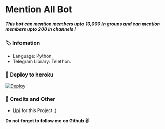 # Mention All Bot
_**This bot can mention members upto 10,000 in groups and can mention members upto 200 in channels !**_

### 🏷 Infomation
- Language: Python.
- Telegram Library: Telethon.

### 🚀 Deploy to heroku
[![Deploy](https://www.herokucdn.com/deploy/button.svg)](https://heroku.com/deploy?template=https://github.com/lutfifirmansyahh/Mentionbot)

### 🎯 Credits and Other
- [Upi](https://github.com/lutfifirmansyahh) for this Project ;)

**Do not forget to follow me on Github ✌️**
